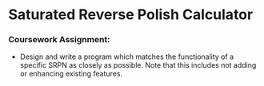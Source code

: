 # Saturated Reverse Polish Calculator

### Coursework Assignment:

* Design and write a program which matches the functionality of a specific SRPN as closely as possible. Note that this includes not adding or enhancing existing features.
